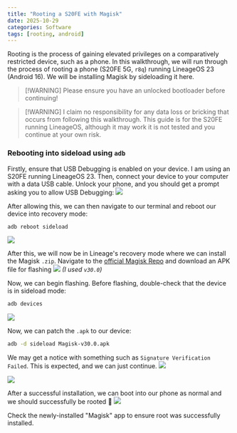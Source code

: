 ```yaml
---
title: "Rooting a S20FE with Magisk"
date: 2025-10-29
categories: Software
tags: [rooting, android]
---
```

Rooting is the process of gaining elevated privileges on a comparatively restricted device, such as a phone. In this walkthrough, we will run through the process of rooting a phone (S20FE 5G, `r8q`) running LineageOS 23 (Android 16).
We will be installing Magisk by sideloading it here.

> [!WARNING] Please ensure you have an unlocked bootloader before continuing!

> [!WARNING] I claim no responsibility for any data loss or bricking that occurs from following this walkthrough. This guide is for the S20FE running LineageOS, although it may work it is not tested and you continue at your own risk.

### Rebooting into sideload using `adb`

Firstly, ensure that USB Debugging is enabled on your device. I am using an S20FE running LineageOS 23.
Then, connect your device to your computer with a data USB cable. Unlock your phone, and you should get a prompt asking you to allow USB Debugging:
![](/assets/images/rooting/screenshot.png)

After allowing this, we can then navigate to our terminal and reboot our device into recovery mode:
```bash
adb reboot sideload
```
![](/assets/images/rooting/sideload.jpeg)

After this, we will now be in Lineage's recovery mode where we can install the Magisk `.zip`. Navigate to the [official Magisk Repo](https://github.com/topjohnwu/Magisk/releases/) and download an APK file for flashing
![](/assets/images/rooting/magisk.png)
_(I used `v30.0`)_

Now, we can begin flashing. Before flashing, double-check that the device is in sideload mode:
```bash
adb devices
```
![](/assets/images/rooting/adbd.png)

Now, we can patch the `.apk` to our device:
```bash
adb -d sideload Magisk-v30.0.apk
```

We may get a notice with something such as `Signature Verification Failed`. This is expected, and we can just continue.
![](/assets/images/rooting/sig.png)

![](/assets/images/rooting/mag.png)


After a successful installation, we can boot into our phone as normal and we should successfully be rooted 🎉
![](/assets/images/rooting/reboot.png)

Check the newly-installed "Magisk" app to ensure root was successfully installed.
